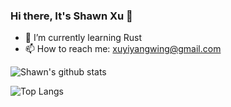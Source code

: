 ### Hi there, It's Shawn Xu 👋

- 🌱 I’m currently learning Rust
- 📫 How to reach me: xuyiyangwing@gmail.com

![Shawn's github stats](https://github-readme-stats.vercel.app/api?username=InfiniteXyy)

![Top Langs](https://github-readme-stats.vercel.app/api/top-langs/?username=InfiniteXyy&hide=html)
